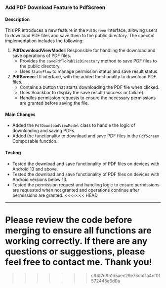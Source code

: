 ### Add PDF Download Feature to PdfScreen

#### Description
This PR introduces a new feature in the `PdfScreen` interface, allowing users to download PDF files and save them to the public directory. The specific implementation includes the following:

1. **PdfDownloadViewModel**: Responsible for handling the download and save operations of PDF files.
    - Provides the `savePdfToPublicDirectory` method to save PDF files to the public directory.
    - Uses `StateFlow` to manage permission status and save result status.
2. **PdfScreen**: UI interface, with the added functionality to download PDF files.
    - Contains a button that starts downloading the PDF file when clicked.
    - Uses Snackbar to display the save result (success or failure).
    - Handles permission requests to ensure the necessary permissions are granted before saving the file.

#### Main Changes
- Added the `PdfDownloadViewModel` class to handle the logic of downloading and saving PDFs.
- Added the functionality to download and save PDF files in the `PdfScreen` Composable function.

#### Testing
- Tested the download and save functionality of PDF files on devices with Android 13 and above.
- Tested the download and save functionality of PDF files on devices with Android versions below 13.
- Tested the permission request and handling logic to ensure permissions are requested when not granted and operations continue after permissions are granted.
<<<<<<< HEAD

---

Please review the code before merging to ensure all functions are working correctly. If there are any questions or suggestions, please feel free to contact me. Thank you!
=======
>>>>>>> c94f7d9b1d5aec29e75cbf1a4cf0f572445e6d0a
